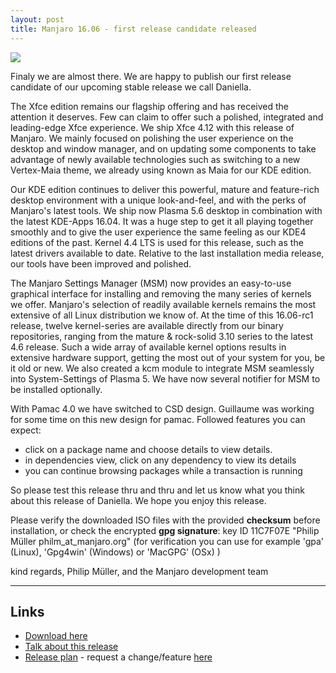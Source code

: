 ```yaml
---
layout: post
title: Manjaro 16.06 - first release candidate released
---
```


<img src="https://manjaro.github.io/images/manjaro-1606rc1.png">

Finaly we are almost there. We are happy to publish our first release candidate of our upcoming stable release we call Daniella.

The Xfce edition remains our flagship offering and has received the attention it deserves. Few can claim to offer such a polished, integrated and leading-edge Xfce experience. We ship Xfce 4.12 with this release of Manjaro. We mainly focused on polishing the user experience on the desktop and window manager, and on updating some components to take advantage of newly available technologies such as switching to a new Vertex-Maia theme, we already using known as Maia for our KDE edition.

Our KDE edition continues to deliver this powerful, mature and feature-rich desktop environment with a unique look-and-feel, and with the perks of Manjaro's latest tools. We ship now Plasma 5.6 desktop in combination with the latest KDE-Apps 16.04. It was a huge step to get it all playing together smoothly and to give the user experience the same feeling as our KDE4 editions of the past.
Kernel 4.4 LTS is used for this release, such as the latest drivers available to date. Relative to the last installation media release, our tools have been improved and polished.

The Manjaro Settings Manager (MSM) now provides an easy-to-use graphical interface for installing and removing the many series of kernels we offer. Manjaro's selection of readily available kernels remains the most extensive of all Linux distribution we know of. At the time of this 16.06-rc1 release, twelve kernel-series are available directly from our binary repositories, ranging from the mature & rock-solid 3.10 series to the latest 4.6 release. Such a wide array of available kernel options results in extensive hardware support, getting the most out of your system for you, be it old or new. We also created a kcm module to integrate MSM seamlessly into System-Settings of Plasma 5. We have now several notifier for MSM to be installed optionally.

With Pamac 4.0 we have switched to CSD design. Guillaume was working for some time on this new design for pamac. Followed features you can expect:

* click on a package name and choose details to view details.
* in dependencies view, click on any dependency to view its details
* you can continue browsing packages while a transaction is running

So please test this release thru and thru and let us know what you think about this release of Daniella.
We hope you enjoy this release.

Please verify the downloaded ISO files with the provided **checksum** before installation, or check the encrypted **gpg signature**:
key ID 11C7F07E "Philip Müller philm_at_manjaro.org"
(for verification you can use for example 'gpa' (Linux), 'Gpg4win' (Windows) or 'MacGPG' (OSx) )

kind regards, Philip Müller, and the Manjaro development team

----

## Links

* [Download here](http://manjaro.github.io/download/)
* [Talk about this release](https://forum.manjaro.org/t/manjaro-16-06-rc1-released/1274)
* [Release plan](https://github.com/manjaro/release-plan) - request a change/feature [here](https://github.com/manjaro/release-plan/issues)
